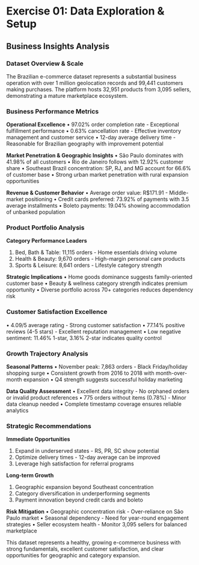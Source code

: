 # Exercise 01: Data Exploration & Setup
## Business Insights Analysis

### Dataset Overview & Scale
The Brazilian e-commerce dataset represents a substantial business operation with over 1 million geolocation records and 99,441 customers making purchases. The platform hosts 32,951 products from 3,095 sellers, demonstrating a mature marketplace ecosystem.

### Business Performance Metrics

**Operational Excellence**
• 97.02% order completion rate - Exceptional fulfillment performance
• 0.63% cancellation rate - Effective inventory management and customer service
• 12-day average delivery time - Reasonable for Brazilian geography with improvement potential

**Market Penetration & Geographic Insights**
• São Paulo dominates with 41.98% of all customers
• Rio de Janeiro follows with 12.92% customer share
• Southeast Brazil concentration: SP, RJ, and MG account for 66.6% of customer base
• Strong urban market penetration with rural expansion opportunities

**Revenue & Customer Behavior**
• Average order value: R$171.91 - Middle-market positioning
• Credit cards preferred: 73.92% of payments with 3.5 average installments
• Boleto payments: 19.04% showing accommodation of unbanked population

### Product Portfolio Analysis

**Category Performance Leaders**
1. Bed, Bath & Table: 11,115 orders - Home essentials driving volume
2. Health & Beauty: 9,670 orders - High-margin personal care products  
3. Sports & Leisure: 8,641 orders - Lifestyle category strength

**Strategic Implications**
• Home goods dominance suggests family-oriented customer base
• Beauty & wellness category strength indicates premium opportunity
• Diverse portfolio across 70+ categories reduces dependency risk

### Customer Satisfaction Excellence
• 4.09/5 average rating - Strong customer satisfaction
• 77.14% positive reviews (4-5 stars) - Excellent reputation management
• Low negative sentiment: 11.46% 1-star, 3.16% 2-star indicates quality control

### Growth Trajectory Analysis

**Seasonal Patterns**
• November peak: 7,863 orders - Black Friday/holiday shopping surge
• Consistent growth from 2016 to 2018 with month-over-month expansion
• Q4 strength suggests successful holiday marketing

**Data Quality Assessment**
• Excellent data integrity - No orphaned orders or invalid product references
• 775 orders without items (0.78%) - Minor data cleanup needed
• Complete timestamp coverage ensures reliable analytics

### Strategic Recommendations

**Immediate Opportunities**
1. Expand in underserved states - RS, PR, SC show potential
2. Optimize delivery times - 12-day average can be improved
3. Leverage high satisfaction for referral programs

**Long-term Growth**
1. Geographic expansion beyond Southeast concentration
2. Category diversification in underperforming segments
3. Payment innovation beyond credit cards and boleto

**Risk Mitigation**
• Geographic concentration risk - Over-reliance on São Paulo market
• Seasonal dependency - Need for year-round engagement strategies
• Seller ecosystem health - Monitor 3,095 sellers for balanced marketplace

This dataset represents a healthy, growing e-commerce business with strong fundamentals, excellent customer satisfaction, and clear opportunities for geographic and category expansion.